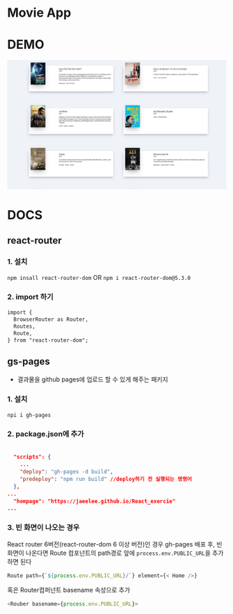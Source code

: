 # Movie App

# DEMO

<img src="./img/mainScreen.png">


# DOCS

## react-router
### 1. 설치 
```npm insall react-router-dom``` 
OR 
```npm i react-router-dom@5.3.0```
### 2. import 하기
```
import {
  BrowserRouter as Router,
  Routes,
  Route,
} from "react-router-dom";
```

## gs-pages
- 결과물을 github pages에 업로드 할 수 있게 해주는 패키지
### 1. 설치 
```npi i gh-pages```
### 2. package.json에 추가
```json

  "scripts": {
    ...
    "deploy": "gh-pages -d build",
    "predeploy": "npm run build" //deploy하기 전 실행되는 명령어
  },
...
  "hompage": "https://jaeelee.github.io/React_exercie"
...

```
### 3. 빈 화면이 나오는 경우
 React router 6버전(react-router-dom 6 이상 버전)인 경우 gh-pages 배포 후, 빈화면이 나온다면 Route 컴포넌트의 path경로 앞에 ```process.env.PUBLIC_URL```을 추가하면 된다
```javascript
Route path={`${process.env.PUBLIC_URL}/`} element={< Home />}
```

혹은 Router컴퍼넌트 basename 속성으로 추가
```javascript
<Rouber basename={process.env.PUBLIC_URL}>
```
